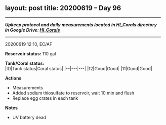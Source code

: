 layout: post
title: 20200619 – Day 96
---

---
***Upkeep protocol and daily measurements located in HI_Corals directory in Google Drive: [HI_Corals](https://drive.google.com/drive/u/1/folders/1Dxil5Lj1ynvuIuGDWx9_AyqkdplIcCZQ)***

---
20200619 12:10, EC/AF

**Reservoir status:** 110 gal

**Tank/Coral status:**  
|ID|Tank status|Coral status|
|--|---|---|
|12|Good|Good|
|11|Good|Good|

**Actions**  
- Measurements
- Added sodium thiosulfate to reservoir, wait 10 min and flush
- Replace egg crates in each tank

**Notes**
- UV battery dead